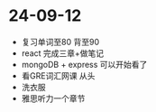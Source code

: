 # 24-09-12
+ 复习单词至80 背至90
+ react 完成三章+做笔记
+ mongoDB + express 可以开始看了
+ 看GRE词汇网课 从头
+ 洗衣服
+ 雅思听力一个章节

